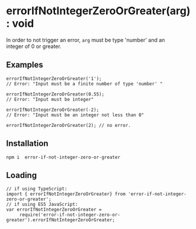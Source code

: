 # errorIfNotIntegerZeroOrGreater(arg): void

In order to not trigger an error, `arg` must be type 'number' and an  
integer of 0 or greater.

## Examples
```
errorIfNotIntegerZeroOrGreater('1');
// Error: "Input must be a finite number of type 'number' "

errorIfNotIntegerZeroOrGreater(0.55);
// Error: "Input must be integer"

errorIfNotIntegerZeroOrGreater(-2);
// Error: "Input must be an integer not less than 0"

errorIfNotIntegerZeroOrGreater(2); // no error.
```


## Installation
`npm i  error-if-not-integer-zero-or-greater`

## Loading
```
// if using TypeScript:
import { errorIfNotIntegerZeroOrGreater} from 'error-if-not-integer-zero-or-greater';
// if using ES5 JavaScript:
var errorIfNotIntegerZeroOrGreater = 
     require('error-if-not-integer-zero-or-greater').errorIfNotIntegerZeroOrGreater;
```
